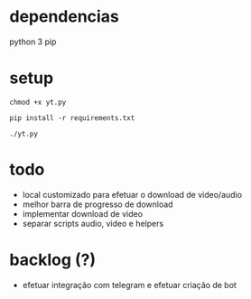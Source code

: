 # dependencias
python 3
pip

# setup
```
chmod +x yt.py

pip install -r requirements.txt

./yt.py
```
# todo
- local customizado para efetuar o download de video/audio
- melhor barra de progresso de download
- implementar download de video
- separar scripts audio, video e helpers

# backlog (?)
- efetuar integração com telegram e efetuar criação de bot
